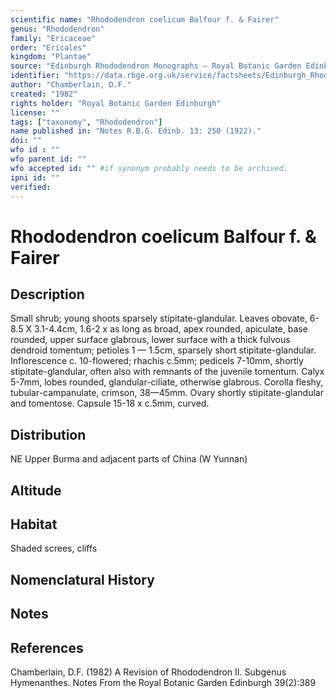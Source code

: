 ```yaml
---
scientific name: "Rhododendron coelicum Balfour f. & Fairer"
genus: "Rhododendron"
family: "Ericaceae"
order: "Ericales"
kingdom: "Plantae"
source: "Edinburgh Rhododendron Monographs – Royal Botanic Garden Edinburgh"
identifier: "https://data.rbge.org.uk/service/factsheets/Edinburgh_Rhododendron_Monographs.xhtml"
author: "Chamberlain, D.F."
created: "1982"
rights holder: "Royal Botanic Garden Edinburgh"
license: ""
tags: ["taxonomy", "Rhododendron"]
name published in: "Notes R.B.G. Edinb. 13: 250 (1922)."
doi: ""
wfo id : ""
wfo parent id: ""
wfo accepted id: "" #if synonym probably needs to be archived.                      
ipni id: ""
verified:
---
```


                       

# Rhododendron coelicum Balfour f. & Fairer

## Description
Small shrub; young shoots sparsely stipitate-glandular. Leaves obovate, 6-8.5 X 3.1-4.4cm, 1.6-2 x as long as broad, apex rounded, apiculate, base rounded, upper surface glabrous, lower surface with a thick fulvous dendroid tomentum; petioles 1 — 1.5cm, sparsely short stipitate-glandular. Inflorescence c. 10-flowered; rhachis c.5mm; pedicels 7-10mm, shortly stipitate-glandular, often also with remnants of the juvenile tomentum. Calyx 5-7mm, lobes rounded, glandular-ciliate, otherwise glabrous. Corolla fleshy, tubular-campanulate, crimson, 38—45mm. Ovary shortly stipitate-glandular and tomentose. Capsule 15-18 x c.5mm, curved.

## Distribution
NE Upper Burma and adjacent parts of China (W Yunnan)

## Altitude


## Habitat
Shaded screes, cliffs

## Nomenclatural History

                       
## Notes


## References

Chamberlain, D.F. (1982) A Revision of Rhododendron II. Subgenus Hymenanthes. Notes From the Royal Botanic Garden Edinburgh 39(2):389
